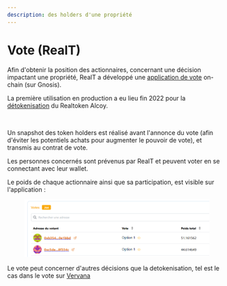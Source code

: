 ```yaml
---
description: des holders d'une propriété
---
```


# Vote (RealT)

Afin d'obtenir la position des actionnaires, concernant une décision impactant une propriété, RealT a développé une [application de vote](https://vote.realtoken.network/assets) on-chain (sur Gnosis).

La première utilisation en production a eu lieu fin 2022 pour la [détokenisation](../site-realt/detokenisation-dune-propriete.md) du Realtoken Alcoy.

<figure><img src="../.gitbook/assets/image (31).png" alt=""><figcaption></figcaption></figure>

Un snapshot des token holders est réalisé avant l'annonce du vote (afin d'éviter les potentiels achats pour augmenter le pouvoir de vote), et transmis au contrat de vote.

Les personnes concernés sont prévenus par RealT et peuvent voter en se connectant avec leur wallet.

Le poids de chaque actionnaire ainsi que sa participation, est visible sur l'application :&#x20;

<figure><img src="../.gitbook/assets/image (3) (1) (1) (1).png" alt=""><figcaption></figcaption></figure>

Le vote peut concerner d'autres décisions que la detokenisation, tel est le cas dans le vote sur [Vervana ](https://vote.realtoken.network/assets/100609/vote/1)
